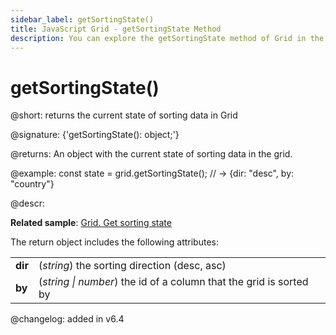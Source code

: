 ```yaml
---
sidebar_label: getSortingState()
title: JavaScript Grid - getSortingState Method 
description: You can explore the getSortingState method of Grid in the documentation of the DHTMLX JavaScript UI library. Browse developer guides and API reference, try out code examples and live demos, and download a free 30-day evaluation version of DHTMLX Suite.
---
```


# getSortingState()

@short: returns the current state of sorting data in Grid

@signature: {'getSortingState(): object;'}

@returns:
An object with the current state of sorting data in the grid.

@example:
const state = grid.getSortingState(); 
// -> {dir: "desc", by: "country"}

@descr:

**Related sample**: [Grid. Get sorting state](https://snippet.dhtmlx.com/u2vk3ri3)

The return object includes the following attributes:

<table>
	<tbody>
        <tr>
			<td><b>dir</b></td>
			<td>(<i>string</i>) the sorting direction (desc, asc)</td>
		</tr>
        <tr>
			<td><b>by</b></td>
			<td>(<i>string | number</i>) the id of a column that the grid is sorted by</td>
		</tr>
    </tbody>
</table>

@changelog:
added in v6.4

[comment]: # (@related: grid/usage.md#getting-the-sorting-state)
